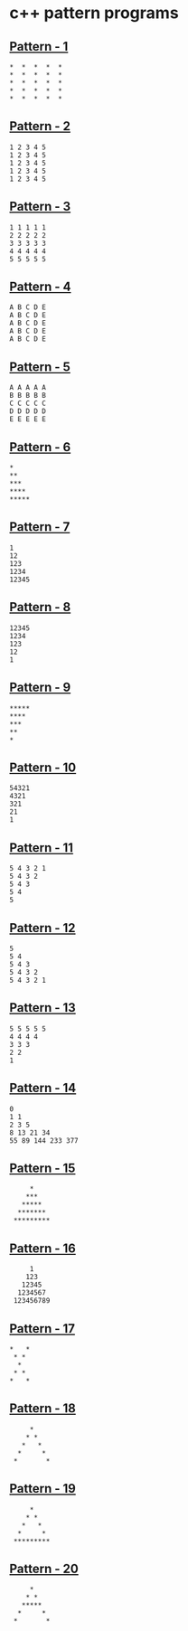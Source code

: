 # c++ pattern programs

## [Pattern - 1](https://github.com/Bhaveshajani177/c-pattern-programs/blob/master/pattern_1.c%2B%2B)
```
*  *  *  *  *
*  *  *  *  *
*  *  *  *  *
*  *  *  *  *
*  *  *  *  *
```

## [Pattern - 2](https://github.com/Bhaveshajani177/c-pattern-programs/blob/master/pattern_2.c%2B%2B)
```
1 2 3 4 5
1 2 3 4 5
1 2 3 4 5
1 2 3 4 5
1 2 3 4 5
```

## [Pattern - 3](https://github.com/Bhaveshajani177/c-pattern-programs/blob/master/pattern_3.c%2B%2B)
```
1 1 1 1 1
2 2 2 2 2
3 3 3 3 3
4 4 4 4 4
5 5 5 5 5
```

## [Pattern - 4](https://github.com/Bhaveshajani177/c-pattern-programs/blob/master/pattern_4.c%2B%2B)
```
A B C D E
A B C D E
A B C D E
A B C D E
A B C D E
```

## [Pattern - 5](https://github.com/Bhaveshajani177/c-pattern-programs/blob/master/pattern_5.c%2B%2B)
```
A A A A A
B B B B B
C C C C C
D D D D D
E E E E E
```

## [Pattern - 6](https://github.com/Bhaveshajani177/c-pattern-programs/blob/master/pattern_6.c%2B%2B)
```
*
**
***
****
*****
```

## [Pattern - 7](https://github.com/Bhaveshajani177/c-pattern-programs/blob/master/pattern_7.c%2B%2B)
```
1
12
123
1234
12345
```

## [Pattern - 8](https://github.com/Bhaveshajani177/c-pattern-programs/blob/master/pattern_8.c%2B%2B)
```
12345
1234
123
12
1
```

## [Pattern - 9](https://github.com/Bhaveshajani177/c-pattern-programs/blob/master/pattern_9.c%2B%2B)
```
*****
****
***
**
*
```

## [Pattern - 10](https://github.com/Bhaveshajani177/c-pattern-programs/blob/master/pattern_10.c%2B%2B)
```
54321
4321
321
21
1
```

## [Pattern - 11](https://github.com/Bhaveshajani177/c-pattern-programs/blob/master/pattern_11.c%2B%2B)
```
5 4 3 2 1
5 4 3 2
5 4 3
5 4
5
```

## [Pattern - 12](https://github.com/Bhaveshajani177/c-pattern-programs/blob/master/pattern_12.c%2B%2B)
```
5
5 4
5 4 3
5 4 3 2
5 4 3 2 1
```

## [Pattern - 13](https://github.com/Bhaveshajani177/c-pattern-programs/blob/master/pattern_13.c%2B%2B)
```
5 5 5 5 5
4 4 4 4
3 3 3
2 2
1
```

## [Pattern - 14](https://github.com/Bhaveshajani177/pattern-master/blob/master/pattern_14.cpp)
```
0
1 1
2 3 5
8 13 21 34
55 89 144 233 377
```

## [Pattern - 15](https://github.com/Bhaveshajani177/pattern-master/blob/master/pattern_15.cpp)
```
     *
    ***
   *****
  *******
 *********
```

## [Pattern - 16](https://github.com/Bhaveshajani177/pattern-master/blob/master/pattern_16.cpp)
```
     1
    123
   12345
  1234567
 123456789
```

## [Pattern - 17](https://github.com/Bhaveshajani177/pattern-master/blob/master/pattern_17.cpp)
```
*   *
 * *
  *
 * *
*   *
```

## [Pattern - 18](https://github.com/Bhaveshajani177/pattern-master/blob/master/pattern_18.cpp)
```
     *
    * *
   *   *
  *     *
 *       *
```

## [Pattern - 19](https://github.com/Bhaveshajani177/pattern-master/blob/master/pattern_19.cpp)
```
     *
    * *
   *   *
  *     *
 *********
```

## [Pattern - 20](https://github.com/Bhaveshajani177/pattern-master/blob/master/pattern_20.cpp)
```
     *
    * *
   *****
  *     *
 *       *
```

